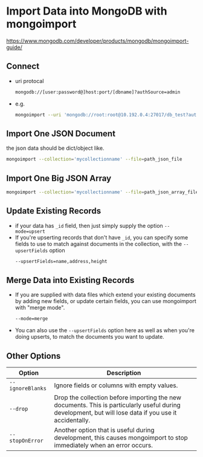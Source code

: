 
# Import Data into MongoDB with mongoimport

https://www.mongodb.com/developer/products/mongodb/mongoimport-guide/


## Connect

- uri protocal
    ```bash
    mongodb://[user:password@]host:port/[dbname]?authSource=admin
    ```
- e.g.
    ```bash
    mongoimport --uri 'mongodb://root:root@10.192.0.4:27017/db_test?authSource=admin'
    ```


## Import One JSON Document

the json data should be dict/object like.

```bash
mongoimport --collection='mycollectionname' --file=path_json_file
```

## Import One Big JSON Array

```bash
mongoimport --collection='mycollectionname' --file=path_json_array_file --jsonArray
```


## Update Existing Records

- if your data has `_id` field, then just simply supply the option `--mode=upsert`
- If you're upserting records that don't have `_id`, you can specify some fields to use to match against documents in the collection, with the `--upsertFields` option
    ```bash
    --upsertFields=name,address,height
    ```


## Merge Data into Existing Records

- If you are supplied with data files which extend your existing documents by adding new fields, or update certain fields, you can use mongoimport with "merge mode". 
    ```bash
    --mode=merge
    ```
- You can also use the `--upsertFields` option here as well as when you're doing upserts, to match the documents you want to update.


## Other Options

Option | Description
--- | ---
`--ignoreBlanks` | Ignore fields or columns with empty values.
`--drop`    | Drop the collection before importing the new documents. This is particularly useful during development, but will lose data if you use it accidentally.
`--stopOnError` | Another option that is useful during development, this causes mongoimport to stop immediately when an error occurs.

